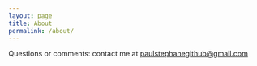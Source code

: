 ```yaml
---
layout: page
title: About
permalink: /about/
---
```

Questions or comments: contact me at paulstephanegithub@gmail.com
